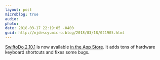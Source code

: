```yaml
---
layout: post
microblog: true
audio: 
photo: 
date: 2018-03-17 22:19:05 -0400
guid: http://mjdescy.micro.blog/2018/03/18/021905.html
---
```

[SwiftoDo 2.10.1](https://swiftodoapp.com) is now available [in the App Store](https://itunes.apple.com/us/app/swiftodo-task-list-for-todo.txt/id1073798440?ls=1&mt=8). It adds tons of hardware keyboard shortcuts and fixes some bugs. 

